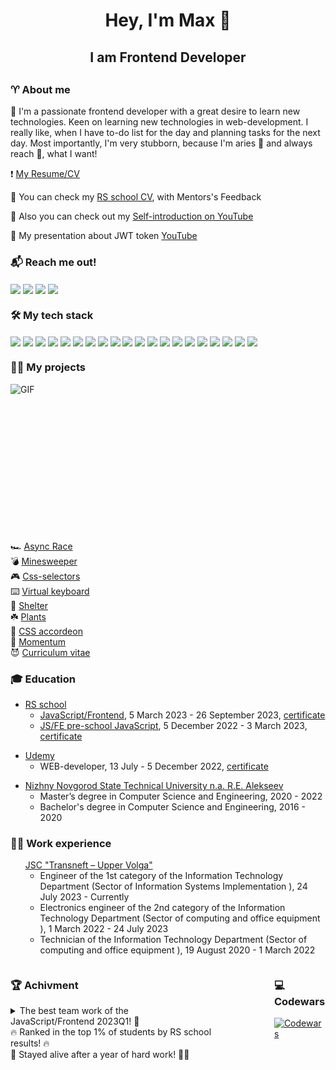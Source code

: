 <h1 align="center"> Hey, I'm Max 👋</h1>

<h2 align="center">I am Frontend Developer<h2>
<h3> ♈ About me </h3>
<p> 🚀 I'm a passionate frontend developer with a great desire to learn new technologies. Keen on learning new technologies in web-development. I really like, when I have to-do list for the day and planning tasks for the next day. Most importantly, I'm very stubborn, because I'm aries 🐏  and always reach 🎯, what I want!
</p>
<p>❗ <a href="#">My Resume/CV</a></p>
<p>📎 You can check my <a href="https://app.rs.school/cv/dc9a13fa-8742-4637-9207-40a1b82dfabd">RS school CV</a>, with Mentors's Feedback</p>
<p>🎥 Also you can check out my <a href="https://www.youtube.com/watch?v=kR-WfIrQdHg">Self-introduction on YouTube</a></p>
<p>🎥 My presentation about JWT token <a href="https://www.youtube.com/watch?v=UwAF4peRPuk">YouTube</a></p>

<h3 align="left">📬 Reach me out!</h3>
<p align="left">
<a href="https://t.me/mvpudeev" target="blank"><img align="center" src="https://img.shields.io/badge/Telegram-2CA5E0?style=social&logo=telegram"/></a>
<a href="https://www.linkedin.com/in/maksim-pudeev-9a19a6292" target="blank"><img align="center" src="https://img.shields.io/badge/linkedin-%230077B5.svg?style=social&logo=linkedin"/></a>
<a href="https://discord.com/users/392732673543766016" target="blank"><img align="center" src="https://img.shields.io/badge/Discord-%235865F2.svg?style=social&logo=discord"/></a>
<a href="mailto:maksim.pudeev@gmail.com" target="blank"><img align="center" src="https://img.shields.io/badge/maksim.pudeev@gmail.com-D14836?style=social&logo=gmail"/></a>
</p>

<h3> 🛠️ My tech stack </h3>
<a href="https://www.javascript.com/" target="blank"><img align="center" src="https://img.shields.io/badge/javascript-%23323330.svg?logo=javascript&logoColor=%23F7DF1E"/></a>
<a href="https://www.typescriptlang.org/" target="blank"><img align="center" src="https://img.shields.io/badge/typescript-%23007ACC.svg?logo=typescript&logoColor=white"/></a>
<a href="https://react.dev/" target="blank"><img align="center" src="https://img.shields.io/badge/react-%2320232a.svg?logo=react&logoColor=%2361DAFB"/></a>
<a href="https://redux.js.org/" target="blank"><img align="center" src="https://img.shields.io/badge/redux-%23593d88.svg?logo=redux&logoColor=white"/></a>
<a href="https://www.w3.org/Style/CSS/Overview.en.html" target="blank"><img align="center" src="https://img.shields.io/badge/css3-%231572B6.svg?logo=css3&logoColor=white"/></a>
<a href="https://sass-scss.ru/" target="blank"><img align="center" src="https://img.shields.io/badge/SASS-hotpink.svg?logo=SASS&logoColor=white"/></a>
<a href="https://html.spec.whatwg.org/" target="blank"><img align="center" src="https://img.shields.io/badge/html5-%23E34F26.svg?logo=html5&logoColor=white"/></a>
<a href="https://eslint.org/" target="blank"><img align="center" src="https://img.shields.io/badge/ESLint-4B3263?logo=eslint&logoColor=white"/></a>
<a href="https://git-scm.com/" target="blank"><img align="center" src="https://img.shields.io/badge/git-%23F05033.svg?logo=git&logoColor=white"></a>
<a href="https://github.com/" target="blank"><img align="center" src="https://img.shields.io/badge/github-%23121011.svg?logo=github&logoColor=white"/></a>
<a href="https://vitejs.dev/" target="blank"><img align="center" src="https://img.shields.io/badge/vite-%23646CFF.svg?logo=vite&logoColor=white"/></a>
<a href="https://webpack.js.org/" target="blank"><img align="center" src="https://img.shields.io/badge/webpack-%238DD6F9.svg?logo=webpack&logoColor=black"/></a>
<a href="https://gulpjs.com/" target="blank"><img align="center" src="https://img.shields.io/badge/GULP-%23CF4647.svg?logo=gulp&logoColor=white"/></a>
<a href="https://www.microsoft.com/en-us/sql-server" target="blank"><img align="center" src="https://img.shields.io/badge/Microsoft%20SQL%20Server-CC2927?logo=microsoft%20sql%20server&logoColor=white"/></a>
<a href="https://www.mysql.com/" target="blank"><img align="center" src="https://img.shields.io/badge/mysql-%2300f.svg?logo=mysql&logoColor=white"/></a>
<a href="https://code.visualstudio.com/" target="blank"><img align="center" src="https://img.shields.io/badge/Visual%20Studio%20Code-0078d7.svg?logo=visual-studio-code&logoColor=white"/></a>
<a href="https://www.figma.com/" target="blank"><img align="center" src="https://img.shields.io/badge/figma-%23F24E1E.svg?logo=figma&logoColor=white"/></a>
<a href="https://www.atlassian.com/ru/software/jira" target="blank"><img align="center" src="https://img.shields.io/badge/jira-%230A0FFF.svg?logo=jira&logoColor=white"/></a>
<a href="https://pages.github.com/" target="blank"><img align="center" src="https://img.shields.io/badge/github%20pages-121013?logo=github&logoColor=white"/></a>
<a href="https://vercel.com/" target="blank"><img align="center" src="https://img.shields.io/badge/vercel-%23000000.svg?logo=vercel&logoColor=white"/></a>

<h3>👨‍💻 My projects</h3>
<img align="right" alt="GIF" src="https://github.com/abhisheknaiidu/abhisheknaiidu/blob/master/code.gif?raw=true" width="600" height="250" />

  🏎️ [Async Race](https://github.com/Maxxx1mHR/async-race)  
  💣 [Minesweeper](https://github.com/Maxxx1mHR/minesweeper)  
  🎮 [Css-selectors](https://github.com/Maxxx1mHR/rss-css-selectors)  
  ⌨️ [Virtual keyboard](https://github.com/Maxxx1mHR/virtual-keyboard)  
  🐶 [Shelter](https://github.com/Maxxx1mHR/shelter)  
  ☘️ [Plants](https://github.com/Maxxx1mHR/minesweeper)  
  🎪 [CSS accordeon](https://github.com/Maxxx1mHR/cssBayan)  
  🌆 [Momentum](https://github.com/Maxxx1mHR/momentum)  
  😈 [Curriculum vitae](https://github.com/Maxxx1mHR/rsschool-cv)  

<h3>🎓 Education </h3>
<ul>
  <li>
    <a href="https://wearecommunity.io/communities/the-rolling-scopes">RS school</a>
    <ul>
      <li>
        <a href="https://wearecommunity.io/events/js-fe-rs-2023q1">JavaScript/Frontend</a>, 5 March 2023 - 26 September 2023, <a href="https://app.rs.school/certificate/eqyfqyl5">certificate</a>
      </li>
      </li>
      <li><a href="https://wearecommunity.io/events/js-stage0-rs-2022q4">JS/FE pre-school JavaScript</a>, 5 December 2022 - 3 March 2023, <a href="https://app.rs.school/certificate/hk4kv8hc">certificate</a></li>
    </ul>
  </li>
</ul>
<ul>
  <li>
    <a href="https://www.udemy.com/">Udemy</a>
    <ul>
      <li>WEB-developer, 13 July - 5 December 2022, <a href="https://www.udemy.com/certificate/UC-f43bac3c-8e53-4214-8129-0a6f3ee3fd48/">certificate</a></li>
    </ul>
  </li>
</ul>
<ul>
    <li>
      <a href="https://en.nntu.ru/">Nizhny Novgorod State Technical University n.a. R.E. Alekseev</a>
      <ul>
        <li>Master’s degree in Computer Science and Engineering, 2020 - 2022</li>
        <li>Bachelor's degree in Computer Science and Engineering, 2016 - 2020</li>
      </ul>
    </li>
</ul>

<h3>👨‍💼 Work experience</h3>
<ul style="list-style-type:none">
    <li>
      <a href="https://uppervolga.transneft.ru/">JSC "Transneft – Upper Volga"</a>
      <ul >
        <li>Engineer of the 1st category of the Information Technology Department (Sector of Information Systems Implementation ), 24 July 2023 - Currently</li>
        <li>Electronics engineer of the 2nd category of the Information Technology Department (Sector of computing and office equipment ), 1 March 2022 - 24 July 2023</li>
        <li>Technician of the Information Technology Department (Sector of computing and office equipment ), 19 August 2020 - 1 March 2022</li>
      </ul>
    </li>
</ul>

<div style="display:flex; column-gap: 100px">
<div>
<h3>🏆 Achivment</h3>
<details>
<summary>The best team work of the JavaScript/Frontend 2023Q1! 👑</summary>
  <p><a href="https://github.com/itzaur/eCommerce-Application">Our work</a> won in a fair vote of 180 works. Students and mentors of the school participated in the voting</p>
  <div style="display:flex; column-gap: 20px">
    <img src="./assets/voting.png" alt="screenshot-voting" height="500px">
    <img src="./assets/reward.png" alt="screenshot-reward" height="500px">
  </div>
</details>
<div>🔥 Ranked in the top 1% of students by RS school results! 🔥</div>
<div>🐏 Stayed alive after a year of hard work! 🐅🎯</div>
</div>
<div>
<h3>💻 Codewars</h3>

[![Codewars](https://www.codewars.com/users/rsschool_1ad37e94bf8d8c5c/badges/micro)](https://www.codewars.com/users/rsschool_1ad37e94bf8d8c5c)

</div>
</div>

